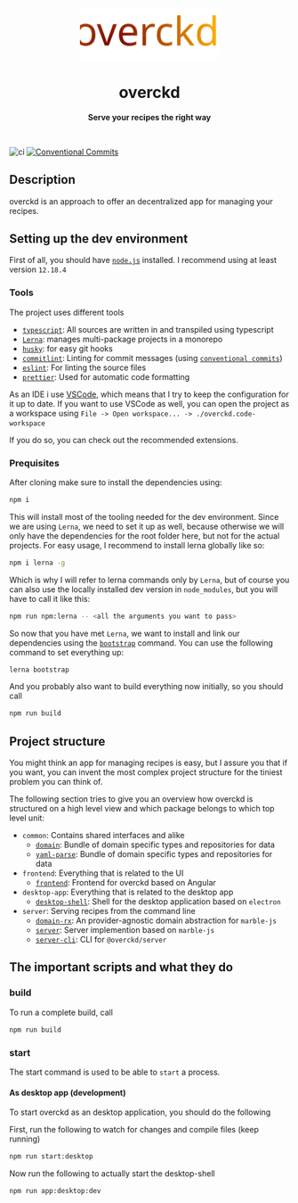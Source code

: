 <p align="center">
  <img width="250" src="./assets/overckd.svg">
</p>
<h1 align="center">overckd</h1>
<p align="center">
  <b>Serve your recipes the right way</b>
</p>

<br>

![ci](https://github.com/ckapps/overckd/workflows/ci/badge.svg)
[![Conventional Commits][conventional-commits-image]][conventional-commits-url]

## Description

overckd is an approach to offer an decentralized app for managing your recipes.

## Setting up the dev environment

First of all, you should have [`node.js`](https://nodejs.org/en/) installed. I recommend using at least version `12.18.4`

### Tools

The project uses different tools

- [`typescript`](https://www.typescriptlang.org/): All sources are written in and transpiled using typescript
- [`Lerna`](https://lerna.js.org/): manages multi-package projects in a monorepo
- [`husky`](https://typicode.github.io/husky/#/): for easy git hooks
- [`commitlint`](https://commitlint.js.org/): Linting for commit messages (using [`conventional commits`](https://www.conventionalcommits.org/en/v1.0.0/))
- [`eslint`](https://eslint.org/): For linting the source files
- [`prettier`](https://prettier.io/): Used for automatic code formatting

As an IDE i use [VSCode](https://code.visualstudio.com/), which means that I try to keep the configuration for it up to date. If you want to use VSCode as well, you can open the project as a workspace using
`File -> Open workspace... -> ./overckd.code-workspace`

If you do so, you can check out the recommended extensions.

### Prequisites

After cloning make sure to install the dependencies using:

```sh
npm i
```

This will install most of the tooling needed for the dev environment.
Since we are using `Lerna`, we need to set it up as well, because otherwise we will only have the dependencies for the root folder here, but not for the actual projects. For easy usage, I recommend to install lerna globally like so:

```sh
npm i lerna -g
```

Which is why I will refer to lerna commands only by `Lerna`, but of course you can also use the locally installed dev version in `node_modules`, but you will have to call it like this:

```sh
npm run npm:lerna -- <all the arguments you want to pass>
```

So now that you have met `Lerna`, we want to install and link our dependencies using the [`bootstrap`](https://github.com/lerna/lerna/tree/master/commands/bootstrap#readme) command. You can use the following command to set everything up:

```sh
lerna bootstrap
```

And you probably also want to build everything now initially, so you should call

```sh
npm run build
```

## Project structure

You might think an app for managing recipes is easy, but I assure you that if you want, you can invent the most complex project structure for the tiniest problem you can think of.

The following section tries to give you an overview how overckd is structured on a high level view and which package belongs to which top level unit:

- `common`: Contains shared interfaces and alike
  - [`domain`](./packages/domain/README.md): Bundle of domain specific types and repositories for data
  - [`yaml-parse`](./packages/yaml-parser/README.md): Bundle of domain specific types and repositories for data
- `frontend`: Everything that is related to the UI
  - [`frontend`](./packages/frontend/README.md): Frontend for overckd based on Angular
- `desktop-app`: Everything that is related to the desktop app
  - [`desktop-shell`](./packages/desktop-shell/README.md): Shell for the desktop application based on `electron`
- `server`: Serving recipes from the command line
  - [`domain-rx`](./packages/domain-rx/README.md): An provider-agnostic domain abstraction for `marble-js`
  - [`server`](./packages/server/README.md): Server implemention based on `marble-js`
  - [`server-cli`](./packages/server-cli/README.md): CLI for `@overckd/server`

## The important scripts and what they do

### build

To run a complete build, call

```sh
npm run build
```

### start

The start command is used to be able to `start` a process.

#### As desktop app (development)

To start overckd as an desktop application, you should do the following

First, run the following to watch for changes and compile files (keep running)

```sh
npm run start:desktop
```

Now run the following to actually start the desktop-shell

```sh
npm run app:desktop:dev
```

[conventional-commits-image]: https://img.shields.io/badge/Conventional%20Commits-1.0.0-yellow.svg
[conventional-commits-url]: https://conventionalcommits.org/
